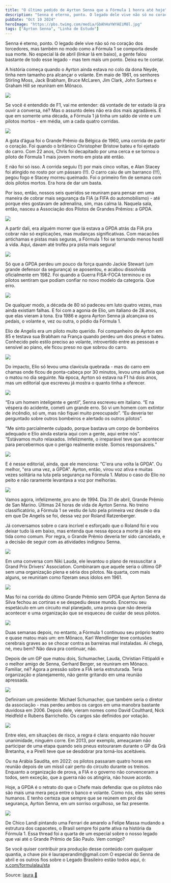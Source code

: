 ```yaml
---
title: "O último pedido de Ayrton Senna que a Fórmula 1 honra até hoje"
description: "Senna é eterno, ponto. O legado dele vive não só no coração dos torcedores, mas também no modo como a Fórmula 1 se comporta desde sua morte. "
pubDate: "Oct 10 2024"
heroImage: "https://pbs.twimg.com/media/GbAhHaYWYAEiM8l.jpg"
tags: ["Ayrton Senna", "Linha de Estudo"]
---
```


Senna é eterno, ponto. O legado dele vive não só no coração dos torcedores, mas também no modo como a Fórmula 1 se comporta desde sua morte. No especial lá de abril (linkar lá em baixo), a gente falou bastante de todo esse legado - mas tem mais um ponto. Deixa eu te contar.

A história começa quando o Ayrton ainda estava no colo da dona Neyde, tinha nem tamanho pra alcançar o volante. Em maio de 1961, os senhores Stirling Moss, Jack Brabham, Bruce McLaren, Jim Clark, John Surtees e Graham Hill se reuníram em Mônaco.

[![](https://pbs.twimg.com/media/GbAhHaYWYAEiM8l.jpg)](https://pbs.twimg.com/media/GbAhHaYWYAEiM8l?format=jpg\&name=4096x4096)

Se você é entendido de F1, vai me entender: dá vontade de ter estado lá pra ouvir a conversa, né? Mas o assunto deles não era dos mais agradáveis. É que em somente uma década, a Fórmula 1 já tinha um saldo de vinte e um pilotos mortos - em média, um a cada quatro corridas.

[![](https://pbs.twimg.com/media/GbAhWt4XIAAYE6X.png)](https://pbs.twimg.com/media/GbAhWt4XIAAYE6X?format=png\&name=4096x4096)

A gota d’água foi o Grande Prêmio da Bélgica de 1960, uma corrida de partir o coração. Foi quando o britânico Christopher Bristow bateu e foi ejetado do carro. Com 22 anos, Chris foi decapitado por uma cerca e se tornou o piloto de Fórmula 1 mais jovem morto em pista até então.

E não foi só isso. A corrida seguiu (!) por mais cinco voltas, e Alan Stacey foi atingido no rosto por um pássaro (!!). O carro caiu de um barranco (!!!), pegou fogo e Stacey morreu queimado. Foi o primeiro fim de semana com dois pilotos mortos. Era hora de dar um basta.

Por isso, então, nossos seis queridos se reuniram para pensar em uma maneira de cobrar mais segurança da FIA (a FIFA do automobilismo) - até porque eles gostavam de adrenalina, sim, mas calma lá. Naquela sala, então, nasceu a Associação dos Pilotos de Grandes Prêmios: a GPDA.

[![](https://pbs.twimg.com/media/GbAitmoXUAAX6DF.png)](https://pbs.twimg.com/media/GbAitmoXUAAX6DF?format=png\&name=4096x4096)

A partir dali, era alguém morrer que lá estava a GPDA atrás da FIA pra cobrar não só explicações, mas mudanças significativas. Com macacões antichamas e pistas mais seguras, a Fórmula 1 foi se tornando menos hostil à vida. Aqui, davam até troféu pra pista mais segura!

[![](https://pbs.twimg.com/media/GbAjGSPXUAAfIsX.png)](https://pbs.twimg.com/media/GbAjGSPXUAAfIsX?format=png\&name=4096x4096)

Só que a GPDA perdeu um pouco da força quando Jackie Stewart (um grande defensor da segurança) se aposentou, e acabou dissolvida oficialmente em 1982. Foi quando a Guerra FISA-FOCA terminou e os pilotos sentiram que podiam confiar no novo modelo da categoria. Que erro.

[![](https://pbs.twimg.com/media/GbAyrb8WAAA6xd9.jpg)](https://pbs.twimg.com/media/GbAyrb8WAAA6xd9?format=jpg\&name=4096x4096)

De qualquer modo, a década de 80 só padeceu em luto quatro vezes, mas ainda existiam falhas. E foi com a agonia de Elio, um italiano de 28 anos, que elas vieram à tona. Era 1986 e agora Ayrton Senna já alcançava os pedais, o volante e, vez ou outra, o pódio da Fórmula 1.

Elio de Angelis era um piloto muito querido. Foi companheiro de Ayrton em 85 e testava sua Brabham na França quando perdeu um dos pneus e bateu. Conhecido pelo estilo preciso ao volante, introvertido entre as pessoas e sensível ao piano, ele ficou preso no que sobrou do carro.

[![](https://pbs.twimg.com/media/GbAy59mXIAAKjuU.png)](https://pbs.twimg.com/media/GbAy59mXIAAKjuU?format=png\&name=4096x4096)

Do impacto, Elio só levou uma clavícula quebrada - mas do carro em chamas onde ficou de ponta-cabeça por 30 minutos, levou uma asfixia que o matou no dia seguinte. Na época, Ayrton só estava na F1 há dois anos, mas um editorial que escreveu já mostra o quanto tinha a oferecer.

[![](https://pbs.twimg.com/media/GbAzW-DXUAElK8b.png)](https://pbs.twimg.com/media/GbAzW-DXUAElK8b?format=png\&name=4096x4096)

“Era um homem inteligente e gentil”, Senna escreveu em italiano. “E na véspera do acidente, cometi um grande erro. Só vi um homem com extintor de incêndio, só um, mas não fiquei muito preocupado”. “Eu deveria ter perguntado sobre outros bombeiros e alertado os outros pilotos”.

“Me sinto parcialmente culpado, porque bastava um corpo de bombeiros adequado e Elio ainda estaria aqui com a gente, aqui entre nós”. “Estávamos muito relaxados. Infelizmente, o irreparável teve que acontecer para percebermos que o perigo realmente existe. Somos responsáveis.”

[![](https://pbs.twimg.com/media/GbAzpZpWAAA6bVc.png)](https://pbs.twimg.com/media/GbAzpZpWAAA6bVc?format=png\&name=4096x4096)

E é nesse editorial, ainda, que ele menciona: “C'era una volta la GPDA". Ou melhor, "era uma vez, a GPDA". Ayrton, então, virou voz ativa e muitas vezes solitária na luta pela segurança na Fórmula 1. Matou o caso do Elio no peito e não raramente levantava a voz por melhorias.

[![](https://pbs.twimg.com/media/GbA0nn5WAAAt_Sq.png)](https://pbs.twimg.com/media/GbA0nn5WAAAt_Sq?format=png\&name=4096x4096)

Vamos agora, infelizmente, pro ano de 1994. Dia 31 de abril, Grande Prêmio de San Marino. Últimas 24 horas de vida de Ayrton Senna. No treino classificatório, a Fórmula 1 se vestiu de luto pela primeira vez desde o dia em que De Angelis se foi, dessa vez por Roland Ratzenberger.

Já conversamos sobre o cara incrível e esforçado que o Roland foi e vou deixar tudo lá em baixo, mas entenda que nessa época a morte já não era tida como comum. Por regra, o Grande Prêmio deveria ter sido cancelado, e a decisão de seguir com as atividades indignou Senna.

[![](https://pbs.twimg.com/media/GbA1fBAWkAA0qEp.png)](https://pbs.twimg.com/media/GbA1fBAWkAA0qEp?format=png\&name=4096x4096)

Em uma conversa com Niki Lauda, ele levantou o plano de ressuscitar a Grand Prix Drivers’ Association. Combinaram que aquele seria o último GP sem uma organização plena e séria dos pilotos. Na quarta, com mais alguns, se reuniriam como fizeram seus ídolos em 1961.

[![](https://pbs.twimg.com/media/GbA1oTKWgAA5jj8.png)](https://pbs.twimg.com/media/GbA1oTKWgAA5jj8?format=png\&name=4096x4096)

Mas foi na corrida do último Grande Prêmio sem GPDA que Ayrton Senna da Silva fechou as cortinas e se despediu desse mundo. Encerrou seu espetáculo em um circuito mal planejado, uma prova que não deveria acontecer e uma organização que se esqueceu de cuidar de seus pilotos.

[![](https://pbs.twimg.com/media/GbA1FRmXAAAYpCx.png)](https://pbs.twimg.com/media/GbA1FRmXAAAYpCx?format=png\&name=4096x4096)

Duas semanas depois, no entanto, a Fórmula 1 continuou seu próprio teatro e quase matou mais um: em Mônaco, Karl Wendlinger teve contusões cerebrais graves ao se chocar contra as barreiras mal instaladas. Aí chega, né, meu bem? Não dava pra continuar, não.

Depois de um GP que matou dois, Schumacher, Lauda, Christian Fittipaldi e o melhor amigo de Senna, Gerhard Berger, se reuniram em Mônaco. Familiar, né? Agora a pressão sobre a FIA seria estruturada. Teria organização e planejamento, não gente gritando em uma reunião apressada.

[![](https://pbs.twimg.com/media/GbA3g5XWoAAe2KF.jpg)](https://pbs.twimg.com/media/GbA3g5XWoAAe2KF?format=jpg\&name=4096x4096)

Definiram um presidente: Michael Schumacher, que também seria o diretor da associação - mas perdeu ambos os cargos em uma manobra bastante duvidosa em 2006. Depois dele, vieram nomes como David Coulthard, Nick Heidfeld e Rubens Barrichello. Os cargos são definidos por votação.

[![](https://pbs.twimg.com/media/GbA3rCIXAAA7zf2.jpg)](https://pbs.twimg.com/media/GbA3rCIXAAA7zf2?format=jpg\&name=4096x4096)

Entre eles, em situações de risco, a regra é clara: enquanto não houver unanimidade, ninguém corre. Em 2013, por exemplo, ameaçaram não participar de uma etapa quando seis pneus estouraram durante o GP da Grã Bretanha, e a Pirelli teve que se desdobrar pra torná-los aceitáveis.

Ou na Arábia Saudita, em 2022: os pilotos passaram quatro horas em reunião depois de um míssil cair perto do circuito durante os treinos. Enquanto a organização de prova, a FIA e o governo não convenceram a todos, sem exceção, que a guerra não os atingiria, não houve acordo.

Hoje, a GPDA é o retrato do que o Chefe mais defendia: que os pilotos não são mais uma mera peça entre o banco e volante. Como nós, eles são seres humanos. E tenho certeza que sempre que se reúnem em prol da segurança, Ayrton Senna, em um sorriso orgulhoso, se faz presente.

[![](https://pbs.twimg.com/media/GbA5L_IXUAAKFkp.png)](https://pbs.twimg.com/media/GbA5L_IXUAAKFkp?format=png\&name=4096x4096)

De Chico Landi pintando uma Ferrari de amarelo a Felipe Massa mudando a estrutura dos capacetes, o Brasil sempre foi parte ativa na história da Fórmula 1. Essa thread foi a quarta de um especial sobre o nosso legado que vai até o Grande Prêmio de São Paulo. Vem comigo?

Se você quiser contribuir pra produção desse conteúdo com qualquer quantia, a chave pix é lauraperandim\@gmail.com O especial do Senna de abril e os outros fios sobre o Legado Brasileiro estão todos aqui, ó: [x.com/formulalau/sta](https://x.com/formulalau/status/1848906913808855359)

Source: [laura 🏁](https://twitter-thread.com/t/1851042426175054014)
